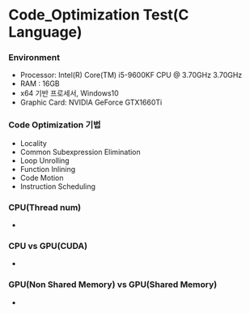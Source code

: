 # Code_Optimization Test(C Language)
### Environment
  - Processor: Intel(R) Core(TM) i5-9600KF CPU @ 3.70GHz 3.70GHz
  - RAM : 16GB
  - x64 기반 프로세서, Windows10
  - Graphic Card: NVIDIA GeForce GTX1660Ti

### Code Optimization 기법
- Locality
- Common Subexpression Elimination
- Loop Unrolling
- Function Inlining
- Code Motion
- Instruction Scheduling
### CPU(Thread num)
- 
### CPU vs GPU(CUDA)
- 
### GPU(Non Shared Memory) vs GPU(Shared Memory)
- 

